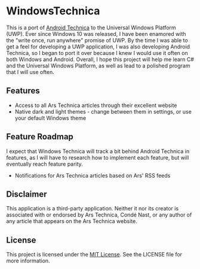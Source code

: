 # WindowsTechnica
This is a port of [Android Technica](https://github.com/awbooze/AndroidTechnica) to the Universal Windows Platform (UWP). Ever since Windows 10 was released, I have been enamored with the "write once, run anywhere" promise of UWP. By the time I was able to get a feel for developing a UWP application, I was also developing Android Technica, so I began to port it over because I knew I would use it often on both Windows and Android. Overall, I hope this project will help me learn C# and the Universal Windows Platform, as well as lead to a polished program that I will use often.

## Features
* Access to all Ars Technica articles through their excellent website
* Native dark and light themes - change between them in settings, or use your default Windows theme

## Feature Roadmap
I expect that Windows Technica will track a bit behind Android Technica in features, as I will have to research how to implement each feature, but will eventually reach feature parity.
* Notifications for Ars Technica articles based on Ars' RSS feeds

## Disclaimer
This application is a third-party application. Neither it nor its creator is associated with or endorsed by Ars Technica, Condé Nast, or any author of any article that appears on the Ars Technica website.

## License
This project is licensed under the [MIT License](https://opensource.org/licenses/MIT). See the LICENSE file for more information.
